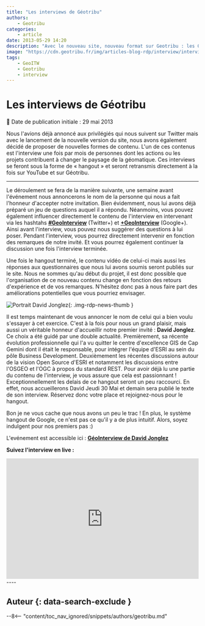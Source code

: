 ```yaml
---
title: "Les interviews de Géotribu"
authors:
    - Geotribu
categories:
    - article
date: 2013-05-29 14:20
description: "Avec le nouveau site, nouveau format sur Geotribu : les GeoInterviews."
image: "https://cdn.geotribu.fr/img/articles-blog-rdp/interview/interview_panneau.png"
tags:
    - GeoITW
    - Geotribu
    - interview
---
```


# Les interviews de Géotribu

:calendar: Date de publication initiale : 29 mai 2013

Nous l'avions déjà annoncé aux privilégiés qui nous suivent sur Twitter mais avec le lancement de la nouvelle version du site, nous avons également décidé de proposer de nouvelles formes de contenu. L'un de ces contenus est l'interview une fois par mois de personnes dont les actions ou les projets contribuent à changer le paysage de la géomatique. Ces interviews se feront sous la forme de « hangout » et seront retransmis directement à la fois sur YouTube et sur Géotribu.

----

Le déroulement se fera de la manière suivante, une semaine avant l'événement nous annoncerons le nom de la personne qui nous a fait l'honneur d'accepter notre invitation. Bien évidemment, nous lui avons déjà préparé un jeu de questions auquel il a répondu. Néanmoins, vous pouvez également influencer directement le contenu de l'interview en intervenant via les hashtahs [**#GeoInterview**](https://twitter.com/search?q=%23GeoInterview&src=typd) (Twitter+) et [**+GeoInterview**](https://plus.google.com/b/101577483589644696143/s/%23GeoInterview) (Google+). Ainsi avant l'interview, vous pouvez nous suggérer des questions à lui poser. Pendant l'interview, vous pourrez directement intervenir en fonction des remarques de notre invité. Et vous pourrez également continuer la discussion une fois l'interview terminée.  

Une fois le hangout terminé, le contenu vidéo de celui-ci mais aussi les réponses aux questionnaires que nous lui avons soumis seront publiés sur le site. Nous ne sommes qu'au début du projet, il est donc possible que l'organisation de ce nouveau contenu change en fonction des retours d'expérience et de vos remarques. N'hésitez donc pas à nous faire part des améliorations potentielles que vous pourriez envisager.  

![Portrait David Jonglez](https://cdn.geotribu.fr/img/articles-blog-rdp/interview/IMG_1300-256.jpg "Portrait David Jonglez"){: .img-rdp-news-thumb }

Il est temps maintenant de vous annoncer le nom de celui qui a bien voulu s'essayer à cet exercice. C'est à la fois pour nous un grand plaisir, mais aussi un véritable honneur d'accueillir notre premier invité : **David Jonglez**. Ce choix a été guidé par une double actualité. Premièrement, sa récente évolution professionnelle qui l'a vu quitter le centre d'excellence GIS de Cap Gemini dont il était le responsable, pour intégrer l'équipe d'ESRI au sein du pôle Business Development. Deuxièmement les récentes discussions autour de la vision Open Source d'ESRI et notamment les discussions entre l'OSGEO et l'OGC à propos du standard REST. Pour avoir déjà lu une partie du contenu de l'interview, je vous assure que cela est passionnant ! Exceptionnellement les delais de ce hangout seront un peu raccourci. En effet, nous accueillerons David Jeudi 30 Mai et demain sera publié le texte de son interview. Réservez donc votre place et rejoignez-nous pour le hangout.

Bon je ne vous cache que nous avons un peu le trac ! En plus, le système hangout de Google, ce n'est pas ce qu'il y a de plus intuitif. Alors, soyez indulgent pour nos premiers pas :)

L'evénement est accessible ici : **[GéoInterview de David Jonglez](https://plus.google.com/u/0/events/cqidir0qu0ieimfva1tkvp4m9vs)**

**Suivez l'interview en live :**

<iframe src="http://www.youtube.com/embed/Ft9sCvkZnMs" allowfullscreen="" frameborder="0" height="315" width="100%"></iframe>
----

## Auteur {: data-search-exclude }

--8<-- "content/toc_nav_ignored/snippets/authors/geotribu.md"
